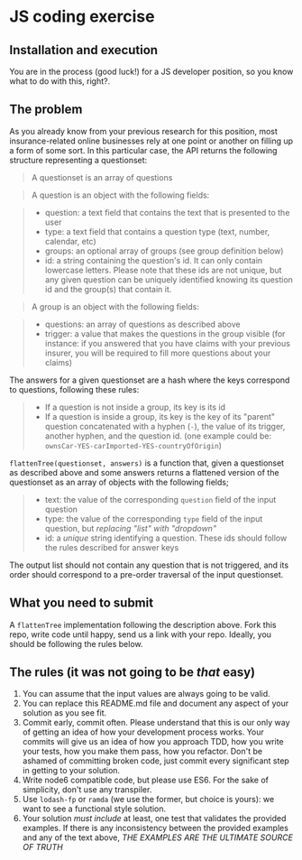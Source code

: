 # JS coding exercise

## Installation and execution

You are in the process (good luck!) for a JS developer position, so you know what to do with this, right?.

## The problem

As you already know from your previous research for this position, most insurance-related online businesses rely at one point or another on filling up a form of some sort.
In this particular case, the API returns the following structure representing a questionset:

> A questionset is an array of questions

> A question is an object with the following fields:

> * question: a text field that contains the text that is presented to the user
> * type: a text field that contains a question type (text, number, calendar, etc)
> * groups: an optional array of groups (see group definition below)
> * id: a string containing the question's id. It can only contain lowercase letters. Please note that these ids are not unique, but any given question can be uniquely identified knowing its question id and the group(s) that contain it.

> A group is an object with the following fields:

> * questions: an array of questions as described above
> * trigger: a value that makes the questions in the group visible (for instance: if you answered that you have claims with your previous insurer, you will be required to fill more questions about your claims)

The answers for a given questionset are a hash where the keys correspond to questions, following these rules:

> * If a question is not inside a group, its key is its id
> * If a question is inside a group, its key is the key of its "parent" question concatenated with a hyphen (``-``), the value of its trigger, another hyphen, and the question id. (one example could be: ``ownsCar-YES-carImported-YES-countryOfOrigin``)


``flattenTree(questionset, answers)`` is a function that, given a questionset as described above and some answers returns a flattened version of the questionset as an array of objects with the following fields;

> * text: the value of the corresponding ``question`` field of the input question
> * type: the value of the corresponding ``type`` field of the input question, but  *replacing "list" with "dropdown"*
> * id: a *unique* string identifying a question. These ids should follow the rules described for answer keys

The output list should not contain any question that is not triggered, and its order should correspond to a pre-order traversal of the input questionset.

## What you need to submit

A ``flattenTree`` implementation following the description above. Fork this repo, write code until happy, send us a link with your repo. Ideally, you should be following the rules below.

## The rules (it was not going to be _that_ easy)

1. You can assume that the input values are always going to be valid.
1. You can replace this README.md file and document any aspect of your solution as you see fit.
1. Commit early, commit often.
   Please understand that this is our only way of getting an idea of how your development process works.
   Your commits will give us an idea of how you approach TDD, how you write your tests, how you make them pass, how you refactor.
   Don't be ashamed of committing broken code, just commit every significant step in getting to your solution.
1. Write node6 compatible code, but please use ES6. For the sake of simplicity, don't use any transpiler.
1. Use ``lodash-fp`` or ``ramda`` (we use the former, but choice is yours): we want to see a functional style solution.
1. Your solution *must include* at least, one test that validates the provided examples. If there is any inconsistency between the provided examples and any of the text above, *THE EXAMPLES ARE THE ULTIMATE SOURCE OF TRUTH*
